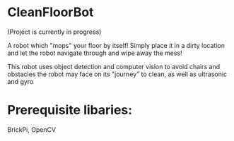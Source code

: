 # CleanFloorBot
(Project is currently in progress) 

A robot which "mops" your floor by itself! Simply place it in a dirty location and let the robot navigate through and wipe away the mess! 

This robot uses object detection and computer vision to avoid chairs and obstacles the robot may face on its "journey" to clean, as well as ultrasonic and gyro 

# Prerequisite libaries: 
BrickPi, OpenCV
